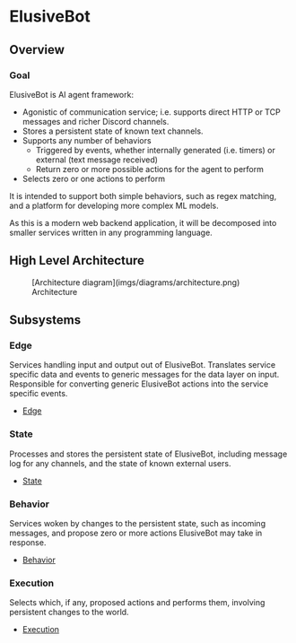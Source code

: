 # ElusiveBot

## Overview

### Goal

ElusiveBot is AI agent framework:

- Agonistic of communication service; i.e. supports direct HTTP or TCP messages and richer Discord channels.
- Stores a persistent state of known text channels.
- Supports any number of behaviors
  - Triggered by events, whether internally generated (i.e. timers) or external (text message received)
  - Return zero or more possible actions for the agent to perform
- Selects zero or one actions to perform

It is intended to support both simple behaviors, such as regex
matching, and a platform for developing more complex ML models.

As this is a modern web backend application, it will be decomposed
into smaller services written in any programming language.

## High Level Architecture

<figure markdown>
  [Architecture diagram](imgs/diagrams/architecture.png)
  <figcaption>Architecture</figcaption>
</figure>

## Subsystems

### Edge

Services handling input and output out of ElusiveBot.  Translates service
specific data and events to generic messages for the data layer on
input. Responsible for converting generic ElusiveBot actions into the
service specific events.

- [Edge](edge/)

### State

Processes and stores the persistent state of ElusiveBot, including
message log for any channels, and the state of known external users.

- [State](state/)

### Behavior

Services woken by changes to the persistent state, such as incoming
messages, and propose zero or more actions ElusiveBot may take in
response.

- [Behavior](behavior/)

### Execution

Selects which, if any, proposed actions and performs them, involving
persistent changes to the world.

- [Execution](execution/)
